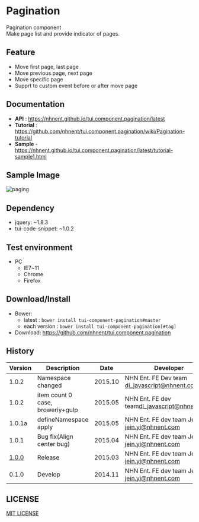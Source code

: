 Pagination
===============
Pagination component<br>
Make page list and provide indicator of pages.

## Feature
* Move first page, last page
* Move previous page, next page 
* Move specific page
* Supprt to custom event before or after move page

## Documentation
* **API** : https://nhnent.github.io/tui.component.pagination/latest
* **Tutorial** : https://github.com/nhnent/tui.component.pagination/wiki/Pagination-tutorial
* **Sample** - https://nhnent.github.io/tui.component.pagination/latest/tutorial-sample1.html


## Sample Image
![paging](https://cloud.githubusercontent.com/assets/11814228/8349426/9449564a-1b57-11e5-96fa-0a067b8e718c.png)

## Dependency
* jquery: ~1.8.3
* tui-code-snippet: ~1.0.2

## Test environment
* PC
	* IE7~11
	* Chrome
	* Firefox


## Download/Install
* Bower:
   * latest : `bower install tui-component-pagination#master`
   * each version : `bower install tui-component-pagination[#tag]`
* Download: https://github.com/nhnent/tui.component.pagination

## History
| Version | Description | Date | Developer |
| ---- | ---- | ---- | ---- |
| 1.0.2 | Namespace changed | 2015.10 | NHN Ent. FE Dev team <dl_javascript@nhnent.com> | 
| 1.0.2 | item count 0 case, broweriy+gulp | 2015.05 | NHN Ent. FE dev team<dl_javascript@nhnent.com> |
| 1.0.1a | defineNamespace apply | 2015.05 | NHN Ent. FE dev team Jein Yi <jein.yi@nhnent.com> |
| 1.0.1 | Bug fix(Align center bug) | 2015.04 | NHN Ent. FE dev team Jein Yi <jein.yi@nhnent.com> |
| <a href="https://nhnent.github.io:tui.component.pagination/1.0.0">1.0.0</a> | Release | 2015.03 | NHN Ent. FE dev team Jein Yi <jein.yi@nhnent.com> |
| 0.1.0 | Develop | 2014.11 | NHN Ent. FE dev team Jein Yi <jein.yi@nhnent.com> |


## LICENSE
[MIT LICENSE](LICENSE)
